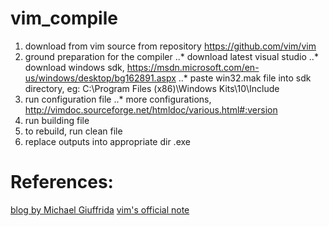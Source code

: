 # vim_compile
1. download from vim source from repository https://github.com/vim/vim
2. ground preparation for the compiler
..* download latest visual studio
..* download windows sdk, https://msdn.microsoft.com/en-us/windows/desktop/bg162891.aspx
..* paste win32.mak file into sdk directory, eg: C:\Program Files (x86)\Windows Kits\10\Include
3. run configuration file
..* more configurations, http://vimdoc.sourceforge.net/htmldoc/various.html#:version
4. run building file
5. to rebuild, run clean file
6. replace outputs into appropriate dir .exe

# References:
[blog by Michael Giuffrida](http://blog.mgiuffrida.com/2015/06/27/building-vim-on-windows.html)
[vim's official note](https://vim.fandom.com/wiki/Build_Vim_in_Windows_with_Visual_Studio)

